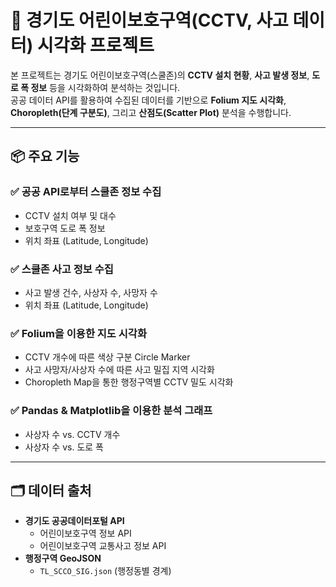 # 🚸 경기도 어린이보호구역(CCTV, 사고 데이터) 시각화 프로젝트

본 프로젝트는 경기도 어린이보호구역(스쿨존)의 **CCTV 설치 현황**, **사고 발생 정보**, **도로 폭 정보** 등을 시각화하여 분석하는 것입니다.  
공공 데이터 API를 활용하여 수집된 데이터를 기반으로 **Folium 지도 시각화**, **Choropleth(단계 구분도)**, 그리고 **산점도(Scatter Plot)** 분석을 수행합니다.

---

## 📦 주요 기능

### ✅ 공공 API로부터 스쿨존 정보 수집
- CCTV 설치 여부 및 대수
- 보호구역 도로 폭 정보
- 위치 좌표 (Latitude, Longitude)

### ✅ 스쿨존 사고 정보 수집
- 사고 발생 건수, 사상자 수, 사망자 수
- 위치 좌표 (Latitude, Longitude)

### ✅ Folium을 이용한 지도 시각화
- CCTV 개수에 따른 색상 구분 Circle Marker
- 사고 사망자/사상자 수에 따른 사고 밀집 지역 시각화
- Choropleth Map을 통한 행정구역별 CCTV 밀도 시각화

### ✅ Pandas & Matplotlib을 이용한 분석 그래프
- 사상자 수 vs. CCTV 개수
- 사상자 수 vs. 도로 폭

---

## 🗂️ 데이터 출처

- **경기도 공공데이터포털 API**
  - 어린이보호구역 정보 API
  - 어린이보호구역 교통사고 정보 API
- **행정구역 GeoJSON**
  - `TL_SCCO_SIG.json` (행정동별 경계)
